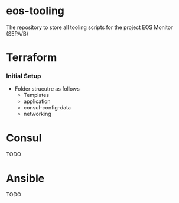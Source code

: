 # eos-tooling
The repository to store all tooling scripts for the project EOS Monitor (SEPA/B)

# Terraform
### Initial Setup

* Folder strucutre as follows
  * Templates
   * application
   * consul-config-data 
   * networking    

# Consul

TODO

# Ansible

TODO
